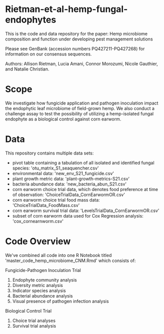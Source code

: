 # Rietman-et-al-hemp-fungal-endophytes

This is the code and data repository for the paper: Hemp microbiome composition and function under developing pest management solutions 

Please see GenBank (accession numbers PQ427211-PQ427268) for information on our consensus sequences. 

Authors: Allison Rietman, Lucia Amani, Connor Morozumi, Nicole Gauthier, and Natalie Christian. 

# Scope 
We investigate how fungicide application and pathogen inoculation impact the endophytic leaf microbiome of field-grown hemp. We also conduct a challenge assay to test the possibility of utilizing a hemp-isolated fungal endophyte as a biological control against corn earworm. 

# Data 

This repository contains multiple data sets: 
+ pivot table containing a tabulation of all isolated and identified fungal species: 'otu_matrix_S1_seaquencher.csv'
+ environmental data: 'new_env_S21_fungicide.csv'
+ plant growth metric data: 'plant-growth-metrics-S21.csv'
+ bacteria abundance data: 'new_bacteria_abun_S21.csv'
+ corn earworm choice trial data, which denotes food preference at time of observation: 'ChoiceTrialData_CornEarwormOR.csv'
+ corn earworm choice trial food mass data: 'ChoiceTrialData_FoodMass.csv'
+ corn earworm survival trial data: 'LevelsTrialData_CornEarwormOR.csv'
+ subset of corn earworm data used for Cox Regression analysis: 'cox_cornearnworm.csv'

# Code Overview 
We've combined all code into one R Notebook titled 'master_code_hemp_microbiome_CNM.Rmd' which consists of: 

Fungicide-Pathogen Inoculation Trial
1. Endophyte community analysis
2. Diversity metric analysis
3. Indicator species analysis
4. Bacterial abundance analysis
5. Visual presence of pathogen infection analysis

Biological Control Trial
1. Choice trial analyses
2. Survival trial analysis
